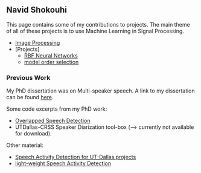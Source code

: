## Navid Shokouhi
This page contains some of my contributions to projects. The main theme of all of these projects is to use Machine Learning in Signal Processing. 
  - [Image Processing](https://github.com/idnavid/imageprocessing_elen90076)
  - [Projects]
    - [RBF Neural Networks](https://github.com/idnavid/RBFadapt)
    - [model order selection](https://github.com/idnavid/selectOrder/blob/master/notes/readme.md)


### Previous Work
My PhD dissertation was on Multi-speaker speech. A link to my dissertation can be found [here](https://github.com/idnavid/dissertation/blob/master/SHOKOUHI-DISSERTATION-2017-rev3.pdf). 

Some code excerpts from my PhD work: 
- [Overlapped Speech Detection](https://github.com/idnavid/pyknograms)
- UTDallas-CRSS Speaker Diarization tool-box (--> currently not available for download). 

Other material: 
- [Speech Activity Detection for UT-Dallas projects](https://github.com/idnavid/speech_activity_detection)
- [light-weight Speech Activity Detection](https://github.com/idnavid/py_vad_tool)



